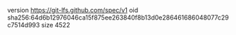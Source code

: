 version https://git-lfs.github.com/spec/v1
oid sha256:64d6b12976046ca15f875ee263840f8b13d0e286461686048077c29c7514d993
size 4522
